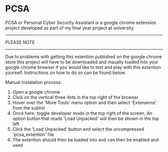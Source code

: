 # PCSA
PCSA or Personal Cyber Security Assistant is a google chrome extension project developed as part of my final year project at university.

****
PLEASE NOTE
****
Due to problems with getting this extention published on the google chrome store this project will have to be downloaded and maually loaded into your google chrome browser if you would like to test and play with this extention yourself. Instructions on how to do so can be found below.


Manual Instalation process:
1. Open a google chrome 
2. Click on the vertical three dots in the top right of the browser
3. Hover over the 'More Tools' menu option and then select 'Extensions' from the sublist
4. Once here, toggle developer mode in the top right of the screen, An option button that reads 'Load Unpacked' will then be shown in the top left 
5. Click the 'Load Unpacked' button and select the uncompressed 'pcsa_extention' file
6. The extention should then be loaded into and can then be enabled and used
